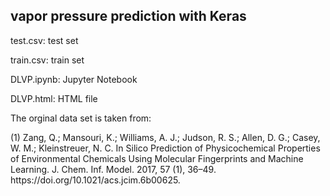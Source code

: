 <h2>vapor pressure prediction with Keras</h2>

<p>test.csv: test set</p>
<p>train.csv: train set</p>
<p>DLVP.ipynb: Jupyter Notebook</p>
<p>DLVP.html: HTML file</p>

<p>The orginal data set is taken from:</p>
<p>(1) Zang, Q.; Mansouri, K.; Williams, A. J.; Judson, R. S.; Allen, D. G.; Casey, W. M.; Kleinstreuer, N. C. In Silico Prediction of Physicochemical Properties of Environmental Chemicals Using Molecular Fingerprints and Machine Learning. J. Chem. Inf. Model. 2017, 57 (1), 36–49. https://doi.org/10.1021/acs.jcim.6b00625.</p>
